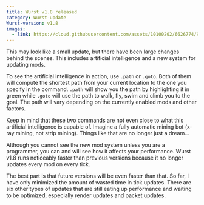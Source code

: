 ```yaml
---
title: Wurst v1.8 released
category: Wurst-update
Wurst-version: v1.8
images:
  - link: https://cloud.githubusercontent.com/assets/10100202/6626774/99fe5dfc-c8f9-11e4-8c7b-89b4750d5523.jpg
---
```

This may look like a small update, but there have been large changes behind the scenes. This includes artificial intelligence and a new system for updating mods.

To see the artificial intelligence in action, use `.path` or `.goto`. Both of them will compute the shortest path from your current location to the one you specify in the command. `.path` will show you the path by highlighting it in green while `.goto` will use the path to walk, fly, swim and climb you to the goal. The path will vary depending on the currently enabled mods and other factors.

Keep in mind that these two commands are not even close to what this artificial intelligence is capable of. Imagine a fully automatic mining bot (x-ray mining, not strip mining). Things like that are no longer just a dream...
<!--read more-->

Although you cannot see the new mod system unless you are a programmer, you can and will see how it affects your performance. Wurst v1.8 runs noticeably faster than previous versions because it no longer updates every mod on every tick.

The best part is that future versions will be even faster than that. So far, I have only minimized the amount of wasted time in tick updates. There are six other types of updates that are still eating up performance and waiting to be optimized, especially render updates and packet updates.
